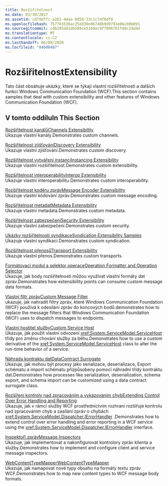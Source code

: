 ```yaml
---
title: Rozšiřitelnost
ms.date: 03/30/2017
ms.assetid: cd7ddffc-a261-44aa-bd50-33c1c74f0df0
ms.openlocfilehash: 757783536ac25dd30e96748b9d9791e06c08b091
ms.sourcegitcommit: cdb295dd1db589ce5169ac9ff096f01fd0c2da9d
ms.translationtype: MT
ms.contentlocale: cs-CZ
ms.lasthandoff: 06/09/2020
ms.locfileid: "84600487"
---
```

# <a name="extensibility"></a><span data-ttu-id="11839-102">Rozšiřitelnost</span><span class="sxs-lookup"><span data-stu-id="11839-102">Extensibility</span></span>
<span data-ttu-id="11839-103">Tato část obsahuje ukázky, které se týkají vlastní rozšiřitelnosti a dalších funkcí Windows Communication Foundation (WCF).</span><span class="sxs-lookup"><span data-stu-id="11839-103">This section contains samples that deal with custom extensibility and other features of Windows Communication Foundation (WCF).</span></span>  
  
## <a name="in-this-section"></a><span data-ttu-id="11839-104">V tomto oddílu</span><span class="sxs-lookup"><span data-stu-id="11839-104">In This Section</span></span>  
 [<span data-ttu-id="11839-105">Rozšiřitelnost kanálů</span><span class="sxs-lookup"><span data-stu-id="11839-105">Channels Extensibility</span></span>](channels-extensibility.md)  
 <span data-ttu-id="11839-106">Ukazuje vlastní kanály.</span><span class="sxs-lookup"><span data-stu-id="11839-106">Demonstrates custom channels.</span></span>  
  
 <span data-ttu-id="11839-107">[Rozšiřitelnost zjišťování](/previous-versions/dotnet/netframework-4.0/dd807503(v%3dvs.100))</span><span class="sxs-lookup"><span data-stu-id="11839-107">[Discovery Extensibility](/previous-versions/dotnet/netframework-4.0/dd807503(v%3dvs.100))</span></span>  
 <span data-ttu-id="11839-108">Ukazuje vlastní zjišťování.</span><span class="sxs-lookup"><span data-stu-id="11839-108">Demonstrates custom discovery.</span></span>  
  
 [<span data-ttu-id="11839-109">Rozšiřitelnost vytváření instancí</span><span class="sxs-lookup"><span data-stu-id="11839-109">Instancing Extensibility</span></span>](instancing-extensibility.md)  
 <span data-ttu-id="11839-110">Ukazuje vlastní rozšiřitelnost.</span><span class="sxs-lookup"><span data-stu-id="11839-110">Demonstrates custom extensibility.</span></span>  
  
 [<span data-ttu-id="11839-111">Rozšiřitelnost interoperability</span><span class="sxs-lookup"><span data-stu-id="11839-111">Interop Extensibility</span></span>](interop-extensibility.md)  
 <span data-ttu-id="11839-112">Ukazuje vlastní interoperabilitu.</span><span class="sxs-lookup"><span data-stu-id="11839-112">Demonstrates custom interoperability.</span></span>  
  
 [<span data-ttu-id="11839-113">Rozšiřitelnost kodéru zpráv</span><span class="sxs-lookup"><span data-stu-id="11839-113">Message Encoder Extensibility</span></span>](message-encoder-extensibility.md)  
 <span data-ttu-id="11839-114">Ukazuje vlastní kódování zpráv.</span><span class="sxs-lookup"><span data-stu-id="11839-114">Demonstrates custom message encoding.</span></span>  
  
 [<span data-ttu-id="11839-115">Rozšiřitelnost metadat</span><span class="sxs-lookup"><span data-stu-id="11839-115">Metadata Extensibility</span></span>](metadata-extensibility.md)  
 <span data-ttu-id="11839-116">Ukazuje vlastní metadata.</span><span class="sxs-lookup"><span data-stu-id="11839-116">Demonstrates custom metadata.</span></span>  
  
 [<span data-ttu-id="11839-117">Rozšiřitelnost zabezpečení</span><span class="sxs-lookup"><span data-stu-id="11839-117">Security Extensibility</span></span>](security-extensibility.md)  
 <span data-ttu-id="11839-118">Ukazuje vlastní zabezpečení.</span><span class="sxs-lookup"><span data-stu-id="11839-118">Demonstrates custom security.</span></span>  
  
 [<span data-ttu-id="11839-119">Ukázky rozšiřitelnosti syndikace</span><span class="sxs-lookup"><span data-stu-id="11839-119">Syndication Extensibility Samples</span></span>](syndication-extensibility-samples.md)  
 <span data-ttu-id="11839-120">Ukazuje vlastní syndikaci.</span><span class="sxs-lookup"><span data-stu-id="11839-120">Demonstrates custom syndication.</span></span>  
  
 [<span data-ttu-id="11839-121">Rozšiřitelnost přenosů</span><span class="sxs-lookup"><span data-stu-id="11839-121">Transport Extensibility</span></span>](transport-extensibility.md)  
 <span data-ttu-id="11839-122">Ukazuje vlastní přenos.</span><span class="sxs-lookup"><span data-stu-id="11839-122">Demonstrates custom transports.</span></span>
  
 [<span data-ttu-id="11839-123">Formátovací modul a selektor operace</span><span class="sxs-lookup"><span data-stu-id="11839-123">Operation Formatter and Operation Selector</span></span>](operation-formatter-and-operation-selector.md)  
 <span data-ttu-id="11839-124">Ukazuje, jak body rozšiřitelnosti můžou využívat vlastní formáty dat zpráv.</span><span class="sxs-lookup"><span data-stu-id="11839-124">Demonstrates how extensibility points can consume custom message data formats.</span></span>  
  
 [<span data-ttu-id="11839-125">Vlastní filtr zpráv</span><span class="sxs-lookup"><span data-stu-id="11839-125">Custom Message Filter</span></span>](custom-message-filter.md)  
 <span data-ttu-id="11839-126">ukazuje, jak nahradit filtry zpráv, které Windows Communication Foundation (WCF) používá k odesílání zpráv do koncových bodů.</span><span class="sxs-lookup"><span data-stu-id="11839-126">demonstrates how to replace the message filters that Windows Communication Foundation (WCF) uses to dispatch messages to endpoints.</span></span>  
  
 [<span data-ttu-id="11839-127">Vlastní hostitel služby</span><span class="sxs-lookup"><span data-stu-id="11839-127">Custom Service Host</span></span>](custom-service-host.md)  
 <span data-ttu-id="11839-128">Ukazuje, jak použít vlastní odvození <xref:System.ServiceModel.ServiceHost> třídy pro změnu chování služby za běhu.</span><span class="sxs-lookup"><span data-stu-id="11839-128">Demonstrates how to use a custom derivative of the <xref:System.ServiceModel.ServiceHost> class to alter the run-time behavior of a service.</span></span>  
  
 [<span data-ttu-id="11839-129">Náhrada kontraktu dat</span><span class="sxs-lookup"><span data-stu-id="11839-129">DataContract Surrogate</span></span>](datacontract-surrogate.md)  
 <span data-ttu-id="11839-130">Ukazuje, jak mohou být procesy jako serializace, deserializace, Export schématu a import schématu přizpůsobeny pomocí náhradní třídy kontraktu dat.</span><span class="sxs-lookup"><span data-stu-id="11839-130">Demonstrates how processes like serialization, deserialization, schema export, and schema import can be customized using a data contract surrogate class.</span></span>  
  
 [<span data-ttu-id="11839-131">Rozšíření kontroly nad zpracováním a vykazováním chyb</span><span class="sxs-lookup"><span data-stu-id="11839-131">Extending Control Over Error Handling and Reporting</span></span>](extending-control-over-error-handling-and-reporting.md)  
 <span data-ttu-id="11839-132">Ukazuje, jak v rámci služby WCF prostřednictvím rozhraní rozšiřuje kontrolu nad zpracováním chyb a zasílání zpráv o chybách <xref:System.ServiceModel.Dispatcher.IErrorHandler> .</span><span class="sxs-lookup"><span data-stu-id="11839-132">Demonstrates how to extend control over error handling and error reporting in a WCF service using the <xref:System.ServiceModel.Dispatcher.IErrorHandler> interface.</span></span>  
  
 [<span data-ttu-id="11839-133">Inspektoři zpráv</span><span class="sxs-lookup"><span data-stu-id="11839-133">Message Inspectors</span></span>](message-inspectors.md)  
 <span data-ttu-id="11839-134">Ukazuje, jak implementovat a nakonfigurovat kontrolory zpráv klienta a služby.</span><span class="sxs-lookup"><span data-stu-id="11839-134">Demonstrates how to implement and configure client and service message inspectors.</span></span>  
  
 [<span data-ttu-id="11839-135">WebContentTypeMapper</span><span class="sxs-lookup"><span data-stu-id="11839-135">WebContentTypeMapper</span></span>](webcontenttypemapper-sample.md)  
 <span data-ttu-id="11839-136">Ukazuje, jak namapovat nové typy obsahu na formáty textu zpráv WCF.</span><span class="sxs-lookup"><span data-stu-id="11839-136">Demonstrates how to map new content types to WCF message body formats.</span></span>
